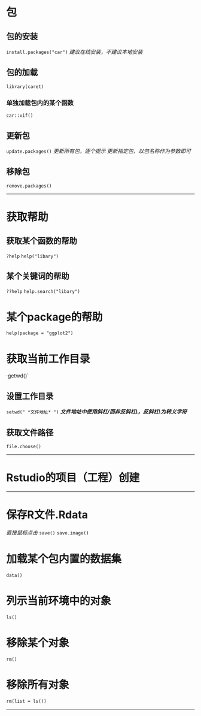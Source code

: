 # 包
## 包的安装
`install.packages("car")`
*建议在线安装，不建议本地安装*

## 包的加载
`library(caret)`
### 单独加载包内的某个函数
`car::vif()`

## 更新包
`update.packages()`
*更新所有包，逐个提示*
*更新指定包，以包名称作为参数即可*

## 移除包
`remove.packages()`
***
# 获取帮助
## 获取某个函数的帮助
`?help`
`help("libary")`
## 某个关键词的帮助
`??help`
`help.search("libary")`
# 某个package的帮助
`help(package = "ggplot2")`
# 获取当前工作目录
·getwd()`
## 设置工作目录
`setwd(" *文件地址* ")`
***文件地址中使用斜杠/而非反斜杠\，反斜杠\为转义字符***
## 获取文件路径
`file.choose()`
***
# Rstudio的项目（工程）创建
***
# 保存R文件.Rdata
*直接鼠标点击*
`save()`
`save.image()`
# 加载某个包内置的数据集
`data()`
# 列示当前环境中的对象
`ls()`
# 移除某个对象
`rm()`
# 移除所有对象
`rm(list = ls())`
***
